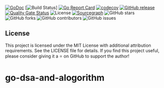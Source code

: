 [![GoDoc](https://godoc.org/github.com/alasgarovnamig/go-dsa-and-algorithm?status.svg)](https://pkg.go.dev/github.com/alasgarovnamig/go-dsa-and-algorithm)
[![Build Status](https://github.com/alasgarovnamig/go-dsa-and-algorithm/workflows/CI/badge.svg)]
[![Go Report Card](https://goreportcard.com/badge/github.com/alasgarovnamig/go-dsa-and-algorithm)](https://goreportcard.com/report/github.com/alasgarovnamig/go-dsa-and-algorithm)
[![codecov](https://codecov.io/gh/alasgarovnamig/go-dsa-and-algorithm/branch/main/graph/badge.svg)](https://codecov.io/gh/alasgarovnamig/go-dsa-and-algorithm)
[![GitHub release](https://img.shields.io/github/release/alasgarovnamig/go-dsa-and-algorithm.svg)](https://github.com/alasgarovnamig/go-dsa-and-algorithm/releases/)
[![Quality Gate Status](https://sonarcloud.io/api/project_badges/measure?project=alasgarovnamig_go-dsa-and-algorithm&metric=alert_status)](https://sonarcloud.io/dashboard?id=alasgarovnamig_go-dsa-and-algorithm)
![License](https://img.shields.io/badge/license-MIT-blue.svg)
[![Sourcegraph](https://sourcegraph.com/github.com/alasgarovnamig/go-dsa-and-algorithm/-/badge.svg)](https://sourcegraph.com/github.com/alasgarovnamig/go-dsa-and-algorithm)
![GitHub stars](https://img.shields.io/github/stars/alasgarovnamig/go-dsa-and-algorithm)
![GitHub forks](https://img.shields.io/github/forks/alasgarovnamig/go-dsa-and-algorithm)
![GitHub contributors](https://img.shields.io/github/contributors/alasgarovnamig/go-dsa-and-algorithm)
![GitHub issues](https://img.shields.io/github/issues/alasgarovnamig/go-dsa-and-algorithm)

## License
This project is licensed under the MIT License with additional attribution requirements.
See the LICENSE file for details.
If you find this project useful, please consider giving it a ⭐ on GitHub to support the author!

# go-dsa-and-alogorithm
